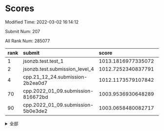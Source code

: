 # Scores

Modified Time: 2022-03-02 16:14:12

Submit Num: 207

All Rank Num: 285077

| rank |               submit               |       score        |       sigma        | pk_num |
| :--- | :--------------------------------- | :----------------- | :----------------- | :----- |
| 1    | jsonzb.test.test_1                 | 1013.1816977335072 | 0.8153785710270491 | 5503   |
| 2    | jsonzb.test.submission_level_4     | 1012.7252340837791 | 0.8127792050352233 | 5509   |
| 4    | cpp.21_12_24.submission-2b2ea0d7   | 1012.1173579107842 | 0.785560717336213  | 5513   |
| 70   | cpp.2022_01_09.submission-816672bd | 1003.9536930648289 | 0.7152368353706013 | 5508   |
| 90   | cpp.2022_01_09.submission-5b0e3de2 | 1003.0658480082717 | 0.7164971608722644 | 5508   |


<details>
<summary>全部</summary>

| rank |                 submit                 |       score        |       sigma        | pk_num |
| :--- | :------------------------------------- | :----------------- | :----------------- | :----- |
| 1    | jsonzb.test.test_1                     | 1013.1816977335072 | 0.8153785710270491 | 5503   |
| 2    | jsonzb.test.submission_level_4         | 1012.7252340837791 | 0.8127792050352233 | 5509   |
| 3    | gobigger.level_3.submission_level_3_10 | 1012.3953341776369 | 0.7839485903611051 | 5509   |
| 4    | cpp.21_12_24.submission-2b2ea0d7       | 1012.1173579107842 | 0.785560717336213  | 5513   |
| 5    | gobigger.level_3.submission_level_3_19 | 1011.3547255009354 | 0.7632298600365213 | 5509   |
| 6    | gobigger.level_3.submission_level_3_12 | 1011.3488503122078 | 0.7820414736911169 | 5508   |
| 7    | gobigger.level_3.submission_level_3_15 | 1011.1737249735922 | 0.763261552567613  | 5507   |
| 8    | gobigger.level_3.submission_level_3_42 | 1011.170070344499  | 0.7589740873120981 | 5511   |
| 9    | gobigger.level_3.submission_level_3_16 | 1011.0489318907241 | 0.741778594077006  | 5510   |
| 10   | gobigger.level_3.submission_level_3_34 | 1011.0183655430217 | 0.7724669635111865 | 5509   |
| 11   | gobigger.level_3.submission_level_3_8  | 1010.9595083130215 | 0.7783941709178961 | 5511   |
| 12   | gobigger.level_3.submission_level_3_44 | 1010.8321014098094 | 0.7666332362067596 | 5508   |
| 13   | gobigger.level_3.submission_level_3_25 | 1010.810562326663  | 0.7686162961814692 | 5505   |
| 14   | gobigger.level_3.submission_level_3_7  | 1010.8079289327125 | 0.7668367829121565 | 5511   |
| 15   | gobigger.level_3.submission_level_3_38 | 1010.7806488321762 | 0.7762393348905909 | 5508   |
| 16   | gobigger.level_3.submission_level_3_5  | 1010.7588695949095 | 0.7952798034877935 | 5509   |
| 17   | gobigger.level_3.submission_level_3_28 | 1010.7583945232749 | 0.7708027286929511 | 5511   |
| 18   | gobigger.level_3.submission_level_3_33 | 1010.7484558953875 | 0.7603316441774743 | 5511   |
| 19   | gobigger.level_3.submission_level_3_20 | 1010.6899898487187 | 0.7693090846050558 | 5510   |
| 20   | gobigger.level_3.submission_level_3_9  | 1010.6393017091372 | 0.7754969571685869 | 5509   |
| 21   | gobigger.level_3.submission_level_3_1  | 1010.6074585938583 | 0.74973774272718   | 5506   |
| 22   | gobigger.level_3.submission_level_3_40 | 1010.5811305329362 | 0.7763530862590876 | 5513   |
| 23   | gobigger.level_3.submission_level_3_45 | 1010.546924307845  | 0.7747620054854588 | 5511   |
| 24   | gobigger.level_3.submission_level_3_13 | 1010.5105230602737 | 0.7696836303359716 | 5508   |
| 25   | gobigger.level_3.submission_level_3_35 | 1010.482646025266  | 0.7501579373237074 | 5512   |
| 26   | gobigger.level_3.submission_level_3_14 | 1010.2696953076692 | 0.738020289011557  | 5514   |
| 27   | gobigger.level_3.submission_level_3_32 | 1010.1394585304811 | 0.74916139422615   | 5507   |
| 28   | gobigger.level_3.submission_level_3_39 | 1010.0347934561673 | 0.766668244634459  | 5509   |
| 29   | gobigger.level_3.submission_level_3_48 | 1010.0332750156128 | 0.755901421783057  | 5507   |
| 30   | gobigger.level_3.submission_level_3_11 | 1009.894808145339  | 0.7634265955488817 | 5510   |
| 31   | gobigger.level_3.submission_level_3_0  | 1009.8375683638545 | 0.7593501193152079 | 5502   |
| 32   | gobigger.level_3.submission_level_3_47 | 1009.7560133017525 | 0.7425202272649098 | 5509   |
| 33   | gobigger.level_3.submission_level_3_24 | 1009.7180775320697 | 0.7456413017893987 | 5512   |
| 34   | gobigger.level_3.submission_level_3_27 | 1009.7037640911503 | 0.7626886216225475 | 5507   |
| 35   | gobigger.level_3.submission_level_3_26 | 1009.6367814130555 | 0.7506170069750069 | 5512   |
| 36   | gobigger.level_3.submission_level_3_49 | 1009.5998252511342 | 0.7543597748509703 | 5511   |
| 37   | gobigger.level_3.submission_level_3_23 | 1009.578674785878  | 0.7542504938038207 | 5509   |
| 38   | gobigger.level_3.submission_level_3_31 | 1009.5046245860952 | 0.7387249458485208 | 5509   |
| 39   | gobigger.level_3.submission_level_3_43 | 1009.4820986094797 | 0.7436053500578087 | 5513   |
| 40   | gobigger.level_3.submission_level_3_2  | 1009.3671822796183 | 0.736533889778963  | 5511   |
| 41   | gobigger.level_3.submission_level_3_36 | 1009.2947001550308 | 0.7497216387424235 | 5511   |
| 42   | gobigger.level_3.submission_level_3_29 | 1009.1290498445314 | 0.7581177482520366 | 5501   |
| 43   | gobigger.level_3.submission_level_3_30 | 1009.1210362268667 | 0.763569428988928  | 5504   |
| 44   | gobigger.level_3.submission_level_3_41 | 1009.0777233858487 | 0.7350305747960303 | 5509   |
| 45   | gobigger.level_3.submission_level_3_22 | 1008.9961504738673 | 0.7667285385808787 | 5507   |
| 46   | gobigger.level_3.submission_level_3_18 | 1008.8123353181214 | 0.7513598964674639 | 5506   |
| 47   | gobigger.level_3.submission_level_3_3  | 1008.7365382125311 | 0.7435857660662626 | 5508   |
| 48   | gobigger.level_3.submission_level_3_4  | 1008.7047526598894 | 0.7652268407876357 | 5511   |
| 49   | gobigger.level_3.submission_level_3_21 | 1008.6892785076691 | 0.7592632057628184 | 5511   |
| 50   | gobigger.level_3.submission_level_3_37 | 1008.6818659792897 | 0.7296745643058601 | 5508   |
| 51   | gobigger.level_3.submission_level_3_17 | 1008.504651073516  | 0.7519271384429875 | 5509   |
| 52   | gobigger.level_3.submission_level_3_6  | 1008.3949211707609 | 0.7299931591457847 | 5504   |
| 53   | gobigger.level_3.submission_level_3_46 | 1008.3895763860173 | 0.7484162880583209 | 5510   |
| 54   | gobigger.level_1.submission_level_1_43 | 1004.9789804647949 | 0.7201059160946411 | 5507   |
| 55   | gobigger.level_1.submission_level_1_39 | 1004.8267735851944 | 0.7196103065166771 | 5504   |
| 56   | gobigger.level_1.submission_level_1_38 | 1004.7521205881578 | 0.7291012618632262 | 5509   |
| 57   | gobigger.level_1.submission_level_1_49 | 1004.6981912382857 | 0.7234843227816837 | 5507   |
| 58   | gobigger.level_1.submission_level_1_31 | 1004.6948029531111 | 0.71278089358716   | 5507   |
| 59   | gobigger.level_1.submission_level_1_33 | 1004.5046759470453 | 0.7046519088388901 | 5514   |
| 60   | gobigger.level_1.submission_level_1_12 | 1004.4059167312786 | 0.7159272656973406 | 5512   |
| 61   | gobigger.level_1.submission_level_1_16 | 1004.3700867644898 | 0.7313508539470057 | 5507   |
| 62   | gobigger.level_1.submission_level_1_22 | 1004.2868972831534 | 0.7158423791904418 | 5505   |
| 63   | gobigger.level_1.submission_level_1_47 | 1004.154865679373  | 0.7088602659765595 | 5510   |
| 64   | gobigger.level_1.submission_level_1_4  | 1004.1189988566209 | 0.7126945688793646 | 5509   |
| 65   | gobigger.level_1.submission_level_1_11 | 1004.0639944209986 | 0.7344602960902478 | 5507   |
| 66   | gobigger.level_1.submission_level_1_5  | 1004.0485198780839 | 0.7202331469906375 | 5508   |
| 67   | gobigger.level_1.submission_level_1_26 | 1004.0471101545756 | 0.7287415965193302 | 5508   |
| 68   | gobigger.level_1.submission_level_1_14 | 1004.0379841693468 | 0.7200746293865031 | 5505   |
| 69   | gobigger.level_1.submission_level_1_18 | 1003.9795229904873 | 0.7224948641454287 | 5507   |
| 70   | cpp.2022_01_09.submission-816672bd     | 1003.9536930648289 | 0.7152368353706013 | 5508   |
| 71   | gobigger.level_1.submission_level_1_27 | 1003.9285743748308 | 0.7238383566316353 | 5509   |
| 72   | gobigger.level_1.submission_level_1_48 | 1003.926642796453  | 0.7227235646351436 | 5508   |
| 73   | gobigger.level_1.submission_level_1_37 | 1003.885545063108  | 0.7194562674959506 | 5508   |
| 74   | gobigger.level_1.submission_level_1_24 | 1003.8802811092473 | 0.7163741182779126 | 5513   |
| 75   | gobigger.level_1.submission_level_1_19 | 1003.8757503082728 | 0.7302251127010386 | 5506   |
| 76   | gobigger.level_1.submission_level_1_20 | 1003.6998844040482 | 0.7091440031173571 | 5510   |
| 77   | gobigger.level_1.submission_level_1_17 | 1003.6640344085951 | 0.7371726886116508 | 5508   |
| 78   | gobigger.level_1.submission_level_1_13 | 1003.6593370275988 | 0.7192912993663924 | 5508   |
| 79   | gobigger.level_1.submission_level_1_8  | 1003.5144916733747 | 0.7092501935217024 | 5505   |
| 80   | gobigger.level_1.submission_level_1_46 | 1003.4656059507244 | 0.717384233254587  | 5512   |
| 81   | gobigger.level_1.submission_level_1_30 | 1003.4540561458921 | 0.7193663084704343 | 5509   |
| 82   | gobigger.level_1.submission_level_1_0  | 1003.4026792511796 | 0.7126985069830134 | 5511   |
| 83   | gobigger.level_1.submission_level_1_23 | 1003.3928471968129 | 0.7239455370298469 | 5509   |
| 84   | gobigger.level_1.submission_level_1_7  | 1003.2682902771137 | 0.7158128610534249 | 5510   |
| 85   | gobigger.level_1.submission_level_1_15 | 1003.2569731981523 | 0.7149927930469422 | 5507   |
| 86   | gobigger.level_1.submission_level_1_28 | 1003.2158185705899 | 0.7151023599464338 | 5508   |
| 87   | gobigger.level_1.submission_level_1_10 | 1003.2038953108687 | 0.7193020735116724 | 5510   |
| 88   | gobigger.level_1.submission_level_1_32 | 1003.1894164328072 | 0.7096759037798354 | 5506   |
| 89   | gobigger.level_1.submission_level_1_1  | 1003.1015433230225 | 0.7168718558197685 | 5514   |
| 90   | cpp.2022_01_09.submission-5b0e3de2     | 1003.0658480082717 | 0.7164971608722644 | 5508   |
| 91   | gobigger.level_1.submission_level_1_44 | 1003.0409846439658 | 0.719223171763259  | 5508   |
| 92   | gobigger.level_1.submission_level_1_2  | 1003.009450035651  | 0.7197281970316218 | 5507   |
| 93   | gobigger.level_1.submission_level_1_25 | 1002.8891411903951 | 0.708772968418417  | 5513   |
| 94   | gobigger.level_1.submission_level_1_6  | 1002.8435939789986 | 0.7149044268397597 | 5505   |
| 95   | gobigger.level_1.submission_level_1_45 | 1002.7757048462743 | 0.71926344975454   | 5509   |
| 96   | gobigger.level_1.submission_level_1_9  | 1002.6929692821859 | 0.7146901906101627 | 5503   |
| 97   | gobigger.level_1.submission_level_1_40 | 1002.5890933450437 | 0.7171790170787947 | 5513   |
| 98   | gobigger.level_1.submission_level_1_29 | 1002.5770916528156 | 0.7262717067764397 | 5509   |
| 99   | gobigger.level_1.submission_level_1_36 | 1002.551064561256  | 0.7061122577659564 | 5509   |
| 100  | gobigger.level_1.submission_level_1_21 | 1002.54893056638   | 0.7247131199075817 | 5507   |
| 101  | gobigger.level_1.submission_level_1_42 | 1002.357813553862  | 0.717174455919714  | 5509   |
| 102  | gobigger.level_1.submission_level_1_35 | 1002.2508267896658 | 0.7144352439583449 | 5505   |
| 103  | gobigger.level_1.submission_level_1_41 | 1002.2168732200844 | 0.7074238061716247 | 5510   |
| 104  | gobigger.level_1.submission_level_1_34 | 1002.1580686520284 | 0.7110938948883182 | 5508   |
| 105  | gobigger.level_1.submission_level_1_3  | 1002.0539215922424 | 0.7238743834816334 | 5507   |
| 106  | gobigger.random.submission_random_39   | 998.1305598537666  | 0.7006917556510018 | 5508   |
| 107  | gobigger.random.submission_random_13   | 997.0813179450902  | 0.7128004036876214 | 5510   |
| 108  | gobigger.random.submission_random_43   | 996.9337483670954  | 0.7046960254286923 | 5506   |
| 109  | gobigger.random.submission_random_18   | 996.8844758603847  | 0.7034651309577142 | 5509   |
| 110  | gobigger.random.submission_random_19   | 996.8738602756439  | 0.7025824638096493 | 5508   |
| 111  | gobigger.random.submission_random_40   | 996.8093420026005  | 0.7113451142836974 | 5511   |
| 112  | gobigger.random.submission_random_12   | 996.5653758621811  | 0.7073977677664436 | 5513   |
| 113  | gobigger.random.submission_random_45   | 996.5594759562985  | 0.7124594728402803 | 5511   |
| 114  | gobigger.random.submission_random_29   | 996.4467704208641  | 0.7082529802603464 | 5510   |
| 115  | gobigger.random.submission_random_11   | 996.3890930414901  | 0.7040273673106822 | 5510   |
| 116  | gobigger.random.submission_random_0    | 996.3864135337897  | 0.7140465453204827 | 5509   |
| 117  | gobigger.random.submission_random_9    | 996.3686785765716  | 0.7237251708091613 | 5508   |
| 118  | gobigger.random.submission_random_34   | 996.3309867350345  | 0.7049542346138834 | 5511   |
| 119  | gobigger.random.submission_random_44   | 996.3285004302115  | 0.716579060631818  | 5510   |
| 120  | gobigger.random.submission_random_10   | 996.3224530461961  | 0.7188945986871403 | 5504   |
| 121  | gobigger.random.submission_random_24   | 996.3005688030196  | 0.7139832709970991 | 5511   |
| 122  | gobigger.random.submission_random_15   | 996.2703718415914  | 0.7189217903582572 | 5503   |
| 123  | gobigger.random.submission_random_5    | 996.2671959197592  | 0.708151595786263  | 5505   |
| 124  | gobigger.random.submission_random_33   | 996.2497942774287  | 0.7201208764730775 | 5509   |
| 125  | gobigger.random.submission_random_22   | 996.1843868470557  | 0.7154834143822116 | 5505   |
| 126  | gobigger.random.submission_random_36   | 996.1140856911533  | 0.7102088454995971 | 5506   |
| 127  | gobigger.random.submission_random_31   | 996.0759690823853  | 0.711251729729802  | 5507   |
| 128  | gobigger.random.submission_random_30   | 996.0458618369107  | 0.7113427746930662 | 5515   |
| 129  | gobigger.random.submission_random_17   | 995.97670019464    | 0.7123791365081665 | 5508   |
| 130  | gobigger.random.submission_random_4    | 995.9701646462888  | 0.7188602306739053 | 5508   |
| 131  | gobigger.random.submission_random_37   | 995.9595950110282  | 0.711396964275074  | 5509   |
| 132  | gobigger.random.submission_random_46   | 995.7644473908924  | 0.7141586207128311 | 5510   |
| 133  | gobigger.random.submission_random_49   | 995.759486926264   | 0.7164021944997161 | 5508   |
| 134  | gobigger.random.submission_random_16   | 995.7561879582202  | 0.7084300005286229 | 5510   |
| 135  | gobigger.random.submission_random_48   | 995.7314572005433  | 0.7191029445433553 | 5509   |
| 136  | gobigger.random.submission_random_47   | 995.6860016278066  | 0.7041529998896394 | 5508   |
| 137  | gobigger.random.submission_random_14   | 995.6670694864413  | 0.6980181261198678 | 5511   |
| 138  | gobigger.random.submission_random_28   | 995.6279854050609  | 0.7032331155188158 | 5501   |
| 139  | gobigger.random.submission_random_20   | 995.5869496695997  | 0.7131717055059473 | 5509   |
| 140  | gobigger.random.submission_random_7    | 995.5745794650109  | 0.7049595171531876 | 5505   |
| 141  | gobigger.random.submission_random_26   | 995.5252506407005  | 0.7091878607743284 | 5505   |
| 142  | gobigger.random.submission_random_6    | 995.5234392346425  | 0.7177381135706699 | 5511   |
| 143  | gobigger.random.submission_random_8    | 995.4874870035507  | 0.7154753378761439 | 5511   |
| 144  | gobigger.random.submission_random_3    | 995.4823360288319  | 0.6998678312544689 | 5509   |
| 145  | gobigger.random.submission_random_25   | 995.4468176483208  | 0.7026317069209173 | 5508   |
| 146  | gobigger.random.submission_random_38   | 995.4418871292027  | 0.7156577751555796 | 5506   |
| 147  | gobigger.random.submission_random_41   | 995.3925010252877  | 0.7026195602716709 | 5504   |
| 148  | gobigger.random.submission_random_27   | 995.2888756549006  | 0.7058771872230541 | 5512   |
| 149  | gobigger.random.submission_random_42   | 995.2398682285345  | 0.7181729260745795 | 5509   |
| 150  | gobigger.level_2.submission_level_2_24 | 995.1711487322493  | 0.7208377511945173 | 5511   |
| 151  | gobigger.random.submission_random_32   | 995.1176356870944  | 0.716496805641589  | 5511   |
| 152  | gobigger.random.submission_random_2    | 995.1025897858548  | 0.7047870041720161 | 5512   |
| 153  | gobigger.random.submission_random_23   | 994.8655290364829  | 0.7161634744383851 | 5508   |
| 154  | gobigger.random.submission_random_21   | 994.7274881008608  | 0.7219549917767916 | 5503   |
| 155  | gobigger.random.submission_random_1    | 994.6600588895109  | 0.7223383371524617 | 5511   |
| 156  | gobigger.random.submission_random_35   | 994.2612987571814  | 0.7435913203228374 | 5511   |
| 157  | gobigger.level_2.submission_level_2_23 | 993.4883010878326  | 0.7397961773381857 | 5511   |
| 158  | gobigger.level_2.submission_level_2_19 | 993.4703629696089  | 0.7389268645092293 | 5510   |
| 159  | gobigger.level_2.submission_level_2_21 | 993.1030544985584  | 0.7430527370530052 | 5509   |
| 160  | gobigger.level_2.submission_level_2_8  | 992.7502000056126  | 0.7279313268702792 | 5508   |
| 161  | gobigger.level_2.submission_level_2_11 | 992.7427377106002  | 0.7317464765488816 | 5506   |
| 162  | gobigger.level_2.submission_level_2_47 | 992.6685119944569  | 0.7252472843887776 | 5508   |
| 163  | gobigger.level_2.submission_level_2_12 | 992.6252714638259  | 0.7483699972839019 | 5505   |
| 164  | gobigger.level_2.submission_level_2_10 | 992.5902385158753  | 0.7338632746836758 | 5510   |
| 165  | gobigger.level_2.submission_level_2_18 | 992.575268163747   | 0.7306501951100627 | 5509   |
| 166  | gobigger.level_2.submission_level_2_6  | 992.5436620084927  | 0.7414889445310695 | 5507   |
| 167  | gobigger.level_2.submission_level_2_2  | 992.5281924767486  | 0.7296397584989774 | 5512   |
| 168  | gobigger.level_2.submission_level_2_20 | 992.4005844332677  | 0.748360899763486  | 5514   |
| 169  | gobigger.level_2.submission_level_2_41 | 992.3749220934391  | 0.754523337941516  | 5507   |
| 170  | gobigger.level_2.submission_level_2_25 | 992.3259049119727  | 0.7709129901343695 | 5509   |
| 171  | gobigger.level_2.submission_level_2_29 | 992.3010477444681  | 0.7340646135895501 | 5511   |
| 172  | gobigger.level_2.submission_level_2_27 | 992.2583032578582  | 0.7433705679609042 | 5513   |
| 173  | gobigger.level_2.submission_level_2_17 | 992.2273087940616  | 0.7576438950401259 | 5509   |
| 174  | gobigger.level_2.submission_level_2_37 | 992.1387358716584  | 0.7489717794698195 | 5505   |
| 175  | gobigger.level_2.submission_level_2_0  | 992.0770446944668  | 0.7565070091705125 | 5512   |
| 176  | gobigger.level_2.submission_level_2_49 | 992.0726968605808  | 0.7512785615828571 | 5508   |
| 177  | gobigger.level_2.submission_level_2_3  | 991.9398647722089  | 0.7390116072799648 | 5512   |
| 178  | gobigger.level_2.submission_level_2_7  | 991.9378556845511  | 0.7471314946371563 | 5510   |
| 179  | gobigger.level_2.submission_level_2_4  | 991.9140266102221  | 0.7574884427075623 | 5511   |
| 180  | gobigger.level_2.submission_level_2_45 | 991.9035364543546  | 0.7618540527527293 | 5509   |
| 181  | gobigger.level_2.submission_level_2_9  | 991.8351215383028  | 0.743533031973895  | 5512   |
| 182  | gobigger.level_2.submission_level_2_32 | 991.7904574949582  | 0.7565278620958694 | 5506   |
| 183  | gobigger.level_2.submission_level_2_22 | 991.7903860667034  | 0.7462593002284937 | 5505   |
| 184  | gobigger.level_2.submission_level_2_15 | 991.7639176903971  | 0.7319943060951152 | 5510   |
| 185  | gobigger.level_2.submission_level_2_30 | 991.753177923337   | 0.7339779938248101 | 5508   |
| 186  | gobigger.level_2.submission_level_2_36 | 991.6828259253302  | 0.7585848365114167 | 5509   |
| 187  | gobigger.level_2.submission_level_2_35 | 991.6689903172992  | 0.7551642365215928 | 5508   |
| 188  | gobigger.level_2.submission_level_2_48 | 991.6475901709384  | 0.7371458914022153 | 5511   |
| 189  | gobigger.level_2.submission_level_2_46 | 991.4788780743911  | 0.7673343449854407 | 5511   |
| 190  | gobigger.level_2.submission_level_2_14 | 991.474381332175   | 0.7539805497620207 | 5509   |
| 191  | gobigger.level_2.submission_level_2_34 | 991.3686909584413  | 0.7690063943646969 | 5513   |
| 192  | gobigger.level_2.submission_level_2_42 | 991.365471531213   | 0.7416461490719004 | 5508   |
| 193  | gobigger.level_2.submission_level_2_40 | 991.3171316758089  | 0.7623992144813886 | 5512   |
| 194  | gobigger.level_2.submission_level_2_13 | 991.2875918568225  | 0.7417051315356015 | 5508   |
| 195  | gobigger.level_2.submission_level_2_38 | 991.2182387902474  | 0.7536824553499926 | 5508   |
| 196  | gobigger.level_2.submission_level_2_33 | 991.176921849684   | 0.7549540051668157 | 5508   |
| 197  | gobigger.level_2.submission_level_2_1  | 991.086970021408   | 0.7605818909841666 | 5506   |
| 198  | gobigger.level_2.submission_level_2_28 | 991.0844262277622  | 0.7495151701385673 | 5508   |
| 199  | gobigger.level_2.submission_level_2_5  | 991.0470309665795  | 0.7448661529505952 | 5511   |
| 200  | gobigger.level_2.submission_level_2_44 | 990.7067419166749  | 0.7891529442512372 | 5506   |
| 201  | gobigger.level_2.submission_level_2_31 | 990.5425398350192  | 0.7546212508823851 | 5506   |
| 202  | gobigger.level_2.submission_level_2_26 | 990.524783420619   | 0.7615701442653544 | 5508   |
| 203  | gobigger.level_2.submission_level_2_39 | 990.4957054894519  | 0.759553283532931  | 5512   |
| 204  | gobigger.level_2.submission_level_2_16 | 990.4761284129341  | 0.744307918376406  | 5508   |
| 205  | gobigger.level_2.submission_level_2_43 | 990.0516077112617  | 0.7646850722512162 | 5511   |
| 206  | gobigger.none.submission_none_0        | 976.9776501743372  | 1.323122415490793  | 5509   |
| 207  | gobigger.none.submission_none_1        | 975.373177050014   | 1.536731624121591  | 5511   |

</details>